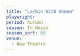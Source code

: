 ```yaml
---
title: "Larkin With Women"
playwright:
period: Autumn
season: In House
season_sort: 60
venue:
  - New Theatre
---
```


